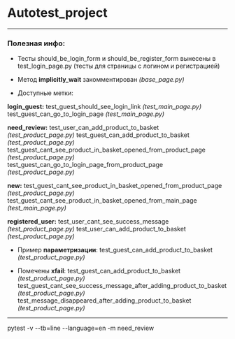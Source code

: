 # Autotest_project
___

### Полезная инфо:


- Тесты should_be_login_form и should_be_register_form вынесены в test_login_page.py (тесты для страницы с логином и регистрацией)

- Метод **implicitly_wait** закомментирован *(base_page.py)*

- Доступные метки:

**login_guest:**
test_guest_should_see_login_link *(test_main_page.py)*
test_guest_can_go_to_login_page *(test_main_page.py)*

**need_review:**
test_user_can_add_product_to_basket *(test_product_page.py)*
test_guest_can_add_product_to_basket *(test_product_page.py)*
test_guest_cant_see_product_in_basket_opened_from_product_page *(test_product_page.py)*
test_guest_can_go_to_login_page_from_product_page *(test_product_page.py)*

**new:**
test_guest_cant_see_product_in_basket_opened_from_product_page *(test_product_page.py)*
test_guest_cant_see_product_in_basket_opened_from_main_page *(test_main_page.py)*

**registered_user:**
test_user_cant_see_success_message *(test_product_page.py)*
test_user_can_add_product_to_basket *(test_product_page.py)*

- Пример **параметризации**:
test_guest_can_add_product_to_basket *(test_product_page.py)*

- Помечены **xfail**:
test_guest_can_add_product_to_basket *(test_product_page.py)*
test_guest_cant_see_success_message_after_adding_product_to_basket *(test_product_page.py)*
test_message_disappeared_after_adding_product_to_basket *(test_product_page.py)*


------

pytest -v --tb=line --language=en -m need_review